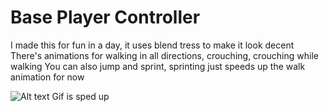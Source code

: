# Base Player Controller
I made this for fun in a day, it uses blend tress to make it look decent
There's animations for walking in all directions, crouching, crouching while walking
You can also jump and sprint, sprinting just speeds up the walk animation for now 

![Alt text](https://imgur.com/a/4woAWvJ.gif)
Gif is sped up
